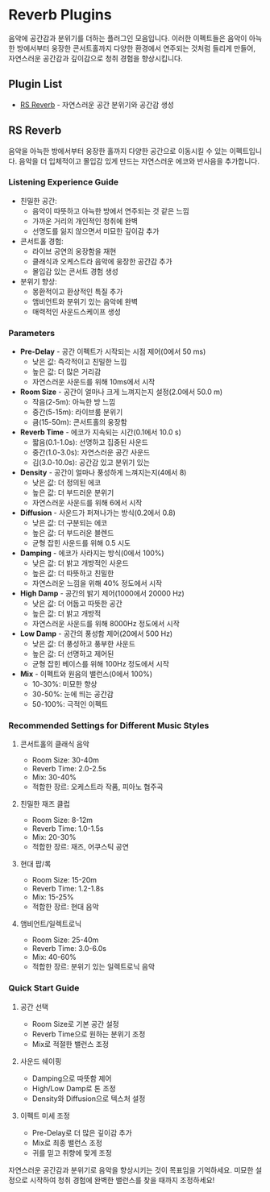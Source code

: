 # Reverb Plugins

음악에 공간감과 분위기를 더하는 플러그인 모음입니다. 이러한 이펙트들은 음악이 아늑한 방에서부터 웅장한 콘서트홀까지 다양한 환경에서 연주되는 것처럼 들리게 만들어, 자연스러운 공간감과 깊이감으로 청취 경험을 향상시킵니다.

## Plugin List

- [RS Reverb](#rs-reverb) - 자연스러운 공간 분위기와 공간감 생성

## RS Reverb

음악을 아늑한 방에서부터 웅장한 홀까지 다양한 공간으로 이동시킬 수 있는 이펙트입니다. 음악을 더 입체적이고 몰입감 있게 만드는 자연스러운 에코와 반사음을 추가합니다.

### Listening Experience Guide
- 친밀한 공간:
  - 음악이 따뜻하고 아늑한 방에서 연주되는 것 같은 느낌
  - 가까운 거리의 개인적인 청취에 완벽
  - 선명도를 잃지 않으면서 미묘한 깊이감 추가
- 콘서트홀 경험:
  - 라이브 공연의 웅장함을 재현
  - 클래식과 오케스트라 음악에 웅장한 공간감 추가
  - 몰입감 있는 콘서트 경험 생성
- 분위기 향상:
  - 몽환적이고 환상적인 특질 추가
  - 앰비언트와 분위기 있는 음악에 완벽
  - 매력적인 사운드스케이프 생성

### Parameters
- **Pre-Delay** - 공간 이펙트가 시작되는 시점 제어(0에서 50 ms)
  - 낮은 값: 즉각적이고 친밀한 느낌
  - 높은 값: 더 많은 거리감
  - 자연스러운 사운드를 위해 10ms에서 시작
- **Room Size** - 공간이 얼마나 크게 느껴지는지 설정(2.0에서 50.0 m)
  - 작음(2-5m): 아늑한 방 느낌
  - 중간(5-15m): 라이브룸 분위기
  - 큼(15-50m): 콘서트홀의 웅장함
- **Reverb Time** - 에코가 지속되는 시간(0.1에서 10.0 s)
  - 짧음(0.1-1.0s): 선명하고 집중된 사운드
  - 중간(1.0-3.0s): 자연스러운 공간 사운드
  - 김(3.0-10.0s): 공간감 있고 분위기 있는
- **Density** - 공간이 얼마나 풍성하게 느껴지는지(4에서 8)
  - 낮은 값: 더 정의된 에코
  - 높은 값: 더 부드러운 분위기
  - 자연스러운 사운드를 위해 6에서 시작
- **Diffusion** - 사운드가 퍼져나가는 방식(0.2에서 0.8)
  - 낮은 값: 더 구분되는 에코
  - 높은 값: 더 부드러운 블렌드
  - 균형 잡힌 사운드를 위해 0.5 시도
- **Damping** - 에코가 사라지는 방식(0에서 100%)
  - 낮은 값: 더 밝고 개방적인 사운드
  - 높은 값: 더 따뜻하고 친밀한
  - 자연스러운 느낌을 위해 40% 정도에서 시작
- **High Damp** - 공간의 밝기 제어(1000에서 20000 Hz)
  - 낮은 값: 더 어둡고 따뜻한 공간
  - 높은 값: 더 밝고 개방적
  - 자연스러운 사운드를 위해 8000Hz 정도에서 시작
- **Low Damp** - 공간의 풍성함 제어(20에서 500 Hz)
  - 낮은 값: 더 풍성하고 풍부한 사운드
  - 높은 값: 더 선명하고 제어된
  - 균형 잡힌 베이스를 위해 100Hz 정도에서 시작
- **Mix** - 이펙트와 원음의 밸런스(0에서 100%)
  - 10-30%: 미묘한 향상
  - 30-50%: 눈에 띄는 공간감
  - 50-100%: 극적인 이펙트

### Recommended Settings for Different Music Styles

1. 콘서트홀의 클래식 음악
   - Room Size: 30-40m
   - Reverb Time: 2.0-2.5s
   - Mix: 30-40%
   - 적합한 장르: 오케스트라 작품, 피아노 협주곡

2. 친밀한 재즈 클럽
   - Room Size: 8-12m
   - Reverb Time: 1.0-1.5s
   - Mix: 20-30%
   - 적합한 장르: 재즈, 어쿠스틱 공연

3. 현대 팝/록
   - Room Size: 15-20m
   - Reverb Time: 1.2-1.8s
   - Mix: 15-25%
   - 적합한 장르: 현대 음악

4. 앰비언트/일렉트로닉
   - Room Size: 25-40m
   - Reverb Time: 3.0-6.0s
   - Mix: 40-60%
   - 적합한 장르: 분위기 있는 일렉트로닉 음악

### Quick Start Guide

1. 공간 선택
   - Room Size로 기본 공간 설정
   - Reverb Time으로 원하는 분위기 조정
   - Mix로 적절한 밸런스 조정

2. 사운드 쉐이핑
   - Damping으로 따뜻함 제어
   - High/Low Damp로 톤 조정
   - Density와 Diffusion으로 텍스처 설정

3. 이펙트 미세 조정
   - Pre-Delay로 더 많은 깊이감 추가
   - Mix로 최종 밸런스 조정
   - 귀를 믿고 취향에 맞게 조정

자연스러운 공간감과 분위기로 음악을 향상시키는 것이 목표임을 기억하세요. 미묘한 설정으로 시작하여 청취 경험에 완벽한 밸런스를 찾을 때까지 조정하세요!